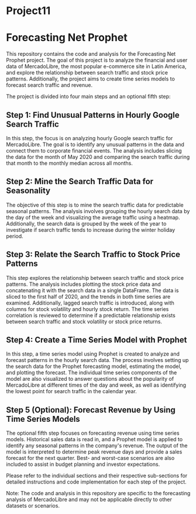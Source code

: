 # Project11

# Forecasting Net Prophet

This repository contains the code and analysis for the Forecasting Net Prophet project. The goal of this project is to analyze the financial and user data of MercadoLibre, the most popular e-commerce site in Latin America, and explore the relationship between search traffic and stock price patterns. Additionally, the project aims to create time series models to forecast search traffic and revenue.

The project is divided into four main steps and an optional fifth step:

## Step 1: Find Unusual Patterns in Hourly Google Search Traffic

In this step, the focus is on analyzing hourly Google search traffic for MercadoLibre. The goal is to identify any unusual patterns in the data and connect them to corporate financial events. The analysis includes slicing the data for the month of May 2020 and comparing the search traffic during that month to the monthly median across all months.

## Step 2: Mine the Search Traffic Data for Seasonality

The objective of this step is to mine the search traffic data for predictable seasonal patterns. The analysis involves grouping the hourly search data by the day of the week and visualizing the average traffic using a heatmap. Additionally, the search data is grouped by the week of the year to investigate if search traffic tends to increase during the winter holiday period.

## Step 3: Relate the Search Traffic to Stock Price Patterns

This step explores the relationship between search traffic and stock price patterns. The analysis includes plotting the stock price data and concatenating it with the search data in a single DataFrame. The data is sliced to the first half of 2020, and the trends in both time series are examined. Additionally, lagged search traffic is introduced, along with columns for stock volatility and hourly stock return. The time series correlation is reviewed to determine if a predictable relationship exists between search traffic and stock volatility or stock price returns.

## Step 4: Create a Time Series Model with Prophet

In this step, a time series model using Prophet is created to analyze and forecast patterns in the hourly search data. The process involves setting up the search data for the Prophet forecasting model, estimating the model, and plotting the forecast. The individual time series components of the model are also visualized to answer questions about the popularity of MercadoLibre at different times of the day and week, as well as identifying the lowest point for search traffic in the calendar year.

## Step 5 (Optional): Forecast Revenue by Using Time Series Models

The optional fifth step focuses on forecasting revenue using time series models. Historical sales data is read in, and a Prophet model is applied to identify any seasonal patterns in the company's revenue. The output of the model is interpreted to determine peak revenue days and provide a sales forecast for the next quarter. Best- and worst-case scenarios are also included to assist in budget planning and investor expectations.

Please refer to the individual sections and their respective sub-sections for detailed instructions and code implementation for each step of the project.

Note: The code and analysis in this repository are specific to the forecasting analysis of MercadoLibre and may not be applicable directly to other datasets or scenarios.
